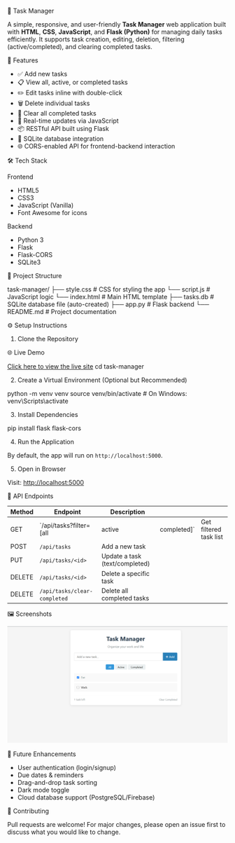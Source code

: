 📝 Task Manager

A simple, responsive, and user-friendly **Task Manager** web application built with **HTML**, **CSS**, **JavaScript**, and **Flask (Python)** for managing daily tasks efficiently. It supports task creation, editing, deletion, filtering (active/completed), and clearing completed tasks.

🚀 Features

* ✅ Add new tasks
* 📋 View all, active, or completed tasks
* ✏️ Edit tasks inline with double-click
* 🗑️ Delete individual tasks
* 🧹 Clear all completed tasks
* 🔄 Real-time updates via JavaScript
* 📦 RESTful API built using Flask
* 💾 SQLite database integration
* 🌐 CORS-enabled API for frontend-backend interaction

🛠️ Tech Stack

Frontend

* HTML5
* CSS3
* JavaScript (Vanilla)
* Font Awesome for icons

Backend

* Python 3
* Flask
* Flask-CORS
* SQLite3

📂 Project Structure


task-manager/
 ├── style.css             # CSS for styling the app
 └── script.js             # JavaScript logic
 └── index.html            # Main HTML template
 ├── tasks.db              # SQLite database file (auto-created)
 ├── app.py                # Flask backend
 └── README.md             # Project documentation


⚙️ Setup Instructions

1. Clone the Repository

🌐 Live Demo

[Click here to view the live site](https://laiba09saleem.github.io/Task-Manager/)
cd task-manager

2. Create a Virtual Environment (Optional but Recommended)


python -m venv venv
source venv/bin/activate  # On Windows: venv\Scripts\activate

3. Install Dependencies

pip install flask flask-cors

4. Run the Application

By default, the app will run on `http://localhost:5000`.

5. Open in Browser

Visit: [http://localhost:5000](http://localhost:5000)

📡 API Endpoints

| Method | Endpoint                     | Description                    |              |                        |
| ------ | ---------------------------- | ------------------------------ | ------------ | ---------------------- |
| GET    | \`/api/tasks?filter=\[all    | active                         | completed]\` | Get filtered task list |
| POST   | `/api/tasks`                 | Add a new task                 |              |                        |
| PUT    | `/api/tasks/<id>`            | Update a task (text/completed) |              |                        |
| DELETE | `/api/tasks/<id>`            | Delete a specific task         |              |                        |
| DELETE | `/api/tasks/clear-completed` | Delete all completed tasks     |              |                        |

🖼️ Screenshots

![Task Manager Screenshot](Task.png)

📌 Future Enhancements

* User authentication (login/signup)
* Due dates & reminders
* Drag-and-drop task sorting
* Dark mode toggle
* Cloud database support (PostgreSQL/Firebase)

🤝 Contributing

Pull requests are welcome! For major changes, please open an issue first to discuss what you would like to change.
